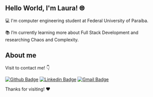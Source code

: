 

 

## Hello World, I'm Laura! 🌐

 

:computer: I'm computer engineering student at Federal University of Paraíba.

:books: I’m currently learning more about Full Stack Development and researching Chaos and Complexity.


## About me

Visit to contact me! :point_down:

[![Github Badge](	https://img.shields.io/badge/GitHub-100000?style=for-the-badge&logo=github&logoColor=white://github.com/llauracampos)](https://github.com/llauracampos) [![Linkedin Badge](https://img.shields.io/badge/LinkedIn-0077B5?style=for-the-badge&logo=linkedin&logoColor=white://www.linkedin.com/in/llauracampos/)](https://www.linkedin.com/in/llauracampos/) [![Gmail Badge](https://img.shields.io/badge/Gmail-D14836?style=for-the-badge&logo=gmail&logoColor=white://mailto:llauracampos@gmail.com)](mailto:llauracampos@gmail.com)


Thanks for visiting! ❤

